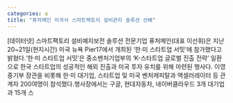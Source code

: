 ```yaml
---
categories: a
title: "퓨처메인 미국서 스마트팩토리 설비관리 솔루션 선봬"
---
```

[데이터넷] 스마트팩토리 설비예지보전 솔루션 전문기업 퓨처메인(대표 이선휘)은 지난 20~21일(현지시간) 미국 뉴욕 Pier17에서 개최된 ‘한·미 스타트업 서밋’에 참가했다고 밝혔다.‘한·미 스타트업 서밋’은 중소벤처기업부의 ‘K-스타트업 글로벌 진출 전략’ 일환으로 한국 스타트업의 성공적인 해외 진출과 미국 투자 유치를 위해 마련된 행사다. 이영 중기부 장관을 비롯해 한·미 대기업, 스타트업 및 미국 벤처캐피탈과 액셀러레이터 등 관계자 200여명이 참석했다.행사장에서는 구글, 현대자동차, 네이버클라우드 3개 대기업과 15개 스
